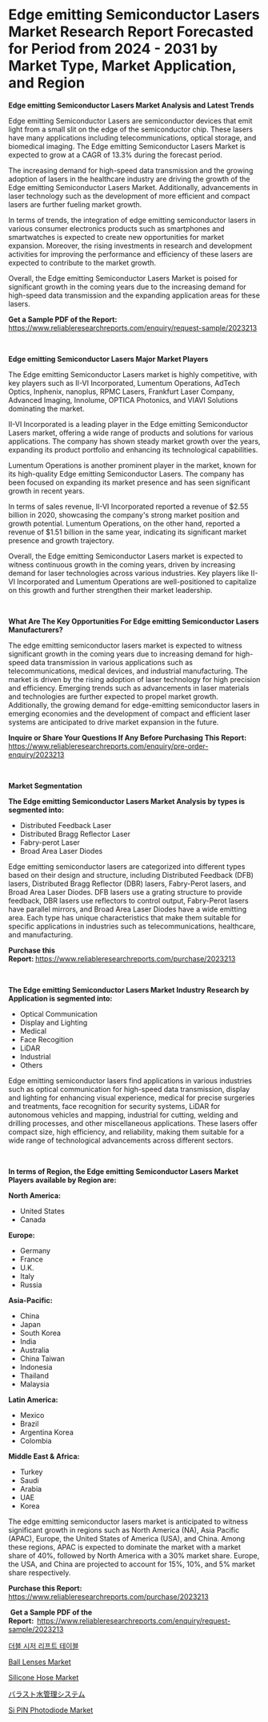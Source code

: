 <p><h1>Edge emitting Semiconductor Lasers Market Research Report Forecasted for Period from 2024 -  2031 by Market Type, Market Application, and Region</h1></p><p><strong>Edge emitting Semiconductor Lasers Market Analysis and Latest Trends</strong></p>
<p><p>Edge emitting Semiconductor Lasers are semiconductor devices that emit light from a small slit on the edge of the semiconductor chip. These lasers have many applications including telecommunications, optical storage, and biomedical imaging. The Edge emitting Semiconductor Lasers Market is expected to grow at a CAGR of 13.3% during the forecast period.</p><p>The increasing demand for high-speed data transmission and the growing adoption of lasers in the healthcare industry are driving the growth of the Edge emitting Semiconductor Lasers Market. Additionally, advancements in laser technology such as the development of more efficient and compact lasers are further fueling market growth.</p><p>In terms of trends, the integration of edge emitting semiconductor lasers in various consumer electronics products such as smartphones and smartwatches is expected to create new opportunities for market expansion. Moreover, the rising investments in research and development activities for improving the performance and efficiency of these lasers are expected to contribute to the market growth.</p><p>Overall, the Edge emitting Semiconductor Lasers Market is poised for significant growth in the coming years due to the increasing demand for high-speed data transmission and the expanding application areas for these lasers.</p></p>
<p><strong>Get a Sample PDF of the Report:&nbsp;</strong> <a href="https://www.reliableresearchreports.com/enquiry/request-sample/2023213">https://www.reliableresearchreports.com/enquiry/request-sample/2023213</a></p>
<p>&nbsp;</p>
<p><strong>Edge emitting Semiconductor Lasers Major Market Players</strong></p>
<p><p>The Edge emitting Semiconductor Lasers market is highly competitive, with key players such as II-VI Incorporated, Lumentum Operations, AdTech Optics, Inphenix, nanoplus, RPMC Lasers, Frankfurt Laser Company, Advanced Imaging, Innolume, OPTICA Photonics, and VIAVI Solutions dominating the market.</p><p>II-VI Incorporated is a leading player in the Edge emitting Semiconductor Lasers market, offering a wide range of products and solutions for various applications. The company has shown steady market growth over the years, expanding its product portfolio and enhancing its technological capabilities.</p><p>Lumentum Operations is another prominent player in the market, known for its high-quality Edge emitting Semiconductor Lasers. The company has been focused on expanding its market presence and has seen significant growth in recent years.</p><p>In terms of sales revenue, II-VI Incorporated reported a revenue of $2.55 billion in 2020, showcasing the company's strong market position and growth potential. Lumentum Operations, on the other hand, reported a revenue of $1.51 billion in the same year, indicating its significant market presence and growth trajectory.</p><p>Overall, the Edge emitting Semiconductor Lasers market is expected to witness continuous growth in the coming years, driven by increasing demand for laser technologies across various industries. Key players like II-VI Incorporated and Lumentum Operations are well-positioned to capitalize on this growth and further strengthen their market leadership.</p></p>
<p>&nbsp;</p>
<p><strong>What Are The Key Opportunities For Edge emitting Semiconductor Lasers Manufacturers?</strong></p>
<p><p>The edge emitting semiconductor lasers market is expected to witness significant growth in the coming years due to increasing demand for high-speed data transmission in various applications such as telecommunications, medical devices, and industrial manufacturing. The market is driven by the rising adoption of laser technology for high precision and efficiency. Emerging trends such as advancements in laser materials and technologies are further expected to propel market growth. Additionally, the growing demand for edge-emitting semiconductor lasers in emerging economies and the development of compact and efficient laser systems are anticipated to drive market expansion in the future.</p></p>
<p><strong>Inquire or Share Your Questions If Any Before Purchasing This Report:</strong> <a href="https://www.reliableresearchreports.com/enquiry/pre-order-enquiry/2023213">https://www.reliableresearchreports.com/enquiry/pre-order-enquiry/2023213</a></p>
<p>&nbsp;</p>
<p><strong>Market Segmentation</strong></p>
<p><strong>The Edge emitting Semiconductor Lasers Market Analysis by types is segmented into:</strong></p>
<p><ul><li>Distributed Feedback Laser</li><li>Distributed Bragg Reflector Laser</li><li>Fabry-perot Laser</li><li>Broad Area Laser Diodes</li></ul></p>
<p><p>Edge emitting semiconductor lasers are categorized into different types based on their design and structure, including Distributed Feedback (DFB) lasers, Distributed Bragg Reflector (DBR) lasers, Fabry-Perot lasers, and Broad Area Laser Diodes. DFB lasers use a grating structure to provide feedback, DBR lasers use reflectors to control output, Fabry-Perot lasers have parallel mirrors, and Broad Area Laser Diodes have a wide emitting area. Each type has unique characteristics that make them suitable for specific applications in industries such as telecommunications, healthcare, and manufacturing.</p></p>
<p><strong>Purchase this Report:&nbsp;</strong><a href="https://www.reliableresearchreports.com/purchase/2023213">https://www.reliableresearchreports.com/purchase/2023213</a></p>
<p>&nbsp;</p>
<p><strong>The Edge emitting Semiconductor Lasers Market Industry Research by Application is segmented into:</strong></p>
<p><ul><li>Optical Communication</li><li>Display and Lighting</li><li>Medical</li><li>Face Recogition</li><li>LiDAR</li><li>Industrial</li><li>Others</li></ul></p>
<p><p>Edge emitting semiconductor lasers find applications in various industries such as optical communication for high-speed data transmission, display and lighting for enhancing visual experience, medical for precise surgeries and treatments, face recognition for security systems, LiDAR for autonomous vehicles and mapping, industrial for cutting, welding and drilling processes, and other miscellaneous applications. These lasers offer compact size, high efficiency, and reliability, making them suitable for a wide range of technological advancements across different sectors.</p></p>
<p>&nbsp;</p>
<p><strong>In terms of Region, the Edge emitting Semiconductor Lasers Market Players available by Region are:</strong></p>
<p>
    <p> <strong> North America: </strong>
        <ul>
            <li>United States</li>
            <li>Canada</li>
        </ul>
        </p> 
    <p> <strong> Europe: </strong>
        <ul>
            <li>Germany</li>
            <li>France</li>
            <li>U.K.</li>
            <li>Italy</li>
            <li>Russia</li>
        </ul>
        </p> 
    <p> <strong> Asia-Pacific: </strong>
        <ul>
            <li>China</li>
            <li>Japan</li>
            <li>South Korea</li>
            <li>India</li>
            <li>Australia</li>
            <li>China Taiwan</li>
            <li>Indonesia</li>
            <li>Thailand</li>
            <li>Malaysia</li>
        </ul>
        </p> 
    <p> <strong> Latin America: </strong>
        <ul>
            <li>Mexico</li>
            <li>Brazil</li>
            <li>Argentina Korea</li>
            <li>Colombia</li>
        </ul>
        </p> 
    <p> <strong> Middle East & Africa: </strong>
        <ul>
            <li>Turkey</li>
            <li>Saudi</li>
            <li>Arabia</li>
            <li>UAE</li>
            <li>Korea</li>
        </ul>
    </p>
    </p>
<p><p>The edge emitting semiconductor lasers market is anticipated to witness significant growth in regions such as North America (NA), Asia Pacific (APAC), Europe, the United States of America (USA), and China. Among these regions, APAC is expected to dominate the market with a market share of 40%, followed by North America with a 30% market share. Europe, the USA, and China are projected to account for 15%, 10%, and 5% market share respectively.</p></p>
<p><strong>Purchase this Report: </strong><a href="https://www.reliableresearchreports.com/purchase/2023213">https://www.reliableresearchreports.com/purchase/2023213</a></p>
<p>&nbsp;<strong>Get a Sample PDF of the Report:&nbsp;&nbsp;</strong><a href="https://www.reliableresearchreports.com/enquiry/request-sample/2023213">https://www.reliableresearchreports.com/enquiry/request-sample/2023213</a></p>
<p><strong></strong></p>
<p><p><a href="https://github.com/LanceOlsotn8978/Market-Research-Report-List-1/blob/main/122212210370.md">더블 시저 리프트 테이블</a></p><p><a href="https://github.com/peachesmcdowel1/Market-Research-Report-List-2/blob/main/ball-lenses-market.md">Ball Lenses Market</a></p><p><a href="https://view.publitas.com/reportprime-1/silicone-hose-market-research-report-forecasted-for-period-from-2024-2031-by-market-type-market-application-and-region/">Silicone Hose Market</a></p><p><a href="https://medium.com/@pedrogers56456/%E3%83%90%E3%83%A9%E3%82%B9%E3%83%88%E6%B0%B4%E5%87%A6%E7%90%86%E3%82%B7%E3%82%B9%E3%83%86%E3%83%A0%E5%B8%82%E5%A0%B4%E3%81%AE%E3%82%B5%E3%82%A4%E3%82%BA-%E5%B8%82%E5%A0%B4%E3%81%AE%E5%B1%95%E6%9C%9B%E3%81%A8%E5%B8%82%E5%A0%B4%E3%81%AE%E4%BA%88%E6%B8%AC-2024%E5%B9%B4%E3%81%8B%E3%82%892031%E5%B9%B4%E3%81%BE%E3%81%A7-2d88985c7ec5">バラスト水管理システム</a></p><p><a href="https://github.com/edytherolanlouisejk1miz0wig/Market-Research-Report-List-1/blob/main/si-pin-photodiode-market.md">Si PIN Photodiode Market</a></p></p>